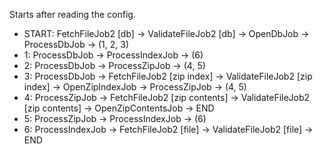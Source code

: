 Starts after reading the config.

- START: FetchFileJob2 [db] -> ValidateFileJob2 [db] -> OpenDbJob -> ProcessDbJob -> (1, 2, 3)
- 1: ProcessDbJob -> ProcessIndexJob -> (6)
- 2: ProcessDbJob -> ProcessZipJob -> (4, 5)
- 3: ProcessDbJob -> FetchFileJob2 [zip index] -> ValidateFileJob2 [zip index] -> OpenZipIndexJob -> ProcessZipJob -> (4, 5)
- 4: ProcessZipJob -> FetchFileJob2 [zip contents] -> ValidateFileJob2 [zip contents] -> OpenZipContentsJob -> END
- 5: ProcessZipJob -> ProcessIndexJob -> (6)
- 6: ProcessIndexJob -> FetchFileJob2 [file] -> ValidateFileJob2 [file] -> END
